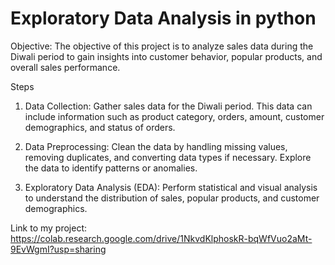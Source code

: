 # Exploratory Data Analysis in python

Objective:
The objective of this project is to analyze sales data during the Diwali period to gain insights into customer behavior, popular products, and overall sales performance.

Steps
1. Data Collection:
Gather sales data for the Diwali period. This data can include information such as product category, orders, amount, customer demographics, and status of orders.

2. Data Preprocessing:
Clean the data by handling missing values, removing duplicates, and converting data types if necessary.
Explore the data to identify patterns or anomalies.

4. Exploratory Data Analysis (EDA):
Perform statistical and visual analysis to understand the distribution of sales, popular products, and customer demographics.

Link to my project:
https://colab.research.google.com/drive/1NkvdKlphoskR-bqWfVuo2aMt-9EvWgmI?usp=sharing
